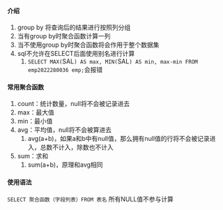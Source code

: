 #### 介绍
1. group by 将查询后的结果进行按照列分组
2. 当有group by时聚合函数计算一列
3. 当不使用group by时聚合函数将会作用于整个数据集
4. sql不允许在SELECT后面使用别名进行计算
	1. `SELECT MAX(`SAL`) AS max, MIN(`SAL`) AS min, max-min FROM emp2022280036 emp;`会报错

#### 常用聚合函数
1. count：统计数量，null将不会被记录进去
2. max：最大值
3. min：最小值
4. avg：平均值，null将不会被算进去
	1. avg(a+b)，如果a和b中有null值，那么拥有null值的行将不会被记录进入，总数不计入，除数也不计入
5. sum：求和
	1. sum(a+b)，原理和avg相同

#### 使用语法
`SELECT 聚合函数（字段列表）FROM 表名`
所有NULL值不参与计算